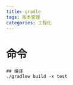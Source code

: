 ```yaml
---
title: gradle
tags: 版本管理
categories: 工程化
---
```




# 命令

```shell
## 编译
./gradlew build -x test

```

